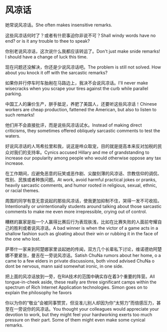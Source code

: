 # 风凉话

<p><span class="chinese">她常说风凉话。</span><span class="english">She often makes insensitive remarks.</span></p>

<p><span class="chinese">这些风凉话何时了？或者有什麽事迫你非说不可？</span><span class="english">Shall windy words have no end? or is it any trouble to thee to speak?</span></p>

<p><span class="chinese">你别老说风凉话，这次说什么我都应该转运了。</span><span class="english">Don't just make snide remarks! I should have a change of luck this time.</span></p>

<p><span class="chinese">现在问题还没解决，你还是少说风凉话吧。</span><span class="english">The problem is still not solved. How about you knock it off with the sarcastic remarks?</span></p>

<p><span class="chinese">如果你并行停车时车胎剐在马路边上，我决不会说风凉话。</span><span class="english">I'll never make wisecracks when you scrape your tires against the curb while parallel parking.</span></p>

<p><span class="chinese">中国工人的廉价生产，胼手胝足，养肥了美国人，还要听这些风凉话！</span><span class="english">Chinese workers are cheap production, fattened the American, but also to listen to such remarks!</span></p>

<p><span class="chinese">他们并不会直接批评，而是说些风凉话试水。</span><span class="english">Instead of making direct criticisms, they sometimes offered obliquely sarcastic comments to test the waters.</span></p>

<p><span class="chinese">好说风凉话的人骂希拉里和我，说这是哗众取宠，目的就是提高本来反对加税的民众对我们的支持率。</span><span class="english">Cynics accused Hillary and me of grandstanding to increase our popularity among people who would otherwise oppose any tax increase.</span></p>

<p><span class="chinese">在工作期间，应避免恶意的玩笑或恶作剧、尖酸刻薄的风凉话、宗教信仰的调侃、性别、民族或者种族问题。</span><span class="english">At work, avoid harmful practical jokes or pranks, heavily sarcastic comments, and humor rooted in religious, sexual, ethnic, or racial themes.</span></p>

<p><span class="chinese">周围的同学有意无意说起的那些风凉话，使我更加抑制不住，哭得一发不可收拾。</span><span class="english">Intentionally or unintentionally students around talking about those sarcastic comments to make me even more irrepressible, crying out of control.</span></p>

<p><span class="chinese">糟糕的赢家是指一个人赢得比赛后行为表现肤浅，比如在比赛失败的人面前夸耀自己的胜利或者说风凉话。</span><span class="english">A bad winner is when the victor of a game acts in a shallow fashion such as gloating about their win or rubbing it in the face of the one who lost.</span></p>

<p><span class="chinese">萨蒂什一家来到阿楚娜家里谈起她的传闻，双方几个长辈私下讨论，维诺德劝阿楚娜不要紧张，曼吉在一旁说风凉话。</span><span class="english">Satish ChuNa rumors about her home, o a came to a few elders in private discussions, both vinod advised ChuNa o dont be nervous, mann said somewhat ironic, in one side.</span></p>

<p><span class="chinese">把上面的风凉话放到一旁，在RIA技术的范围中确实存在着3个重要的阵营。</span><span class="english">All tongue-in-cheek aside, these really are three significant camps within the spectrum of Rich Internet Application technologies. Simon goes on to explain the philosophy he favors</span></p>

<p><span class="chinese">你以为你的“敬业”会被同事赞赏，但没准儿别人却因为你“太努力”而倍感压力，甚至在一旁说你的风凉话。</span><span class="english">You thought your colleagues would appreciate your devotion to work, but they might feel your hardworking exerts too much pressure on their part. Some of them might even make some cynical remarks.</span></p>

